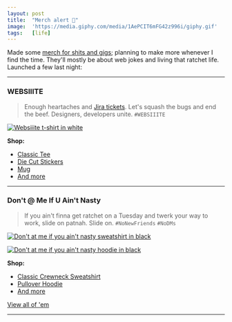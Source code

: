 ```yaml
---
layout: post
title:  "Merch alert 🚨"
image:  'https://media.giphy.com/media/1AePCIT6mFG42z996i/giphy.gif'
tags:   [life]
---
```


Made some [merch for shits and gigs][url-teespring]; planning to make more whenever I find the time. They'll mostly be about web jokes and living that ratchet life. Launched a few last night:

***

### WEBSIIITE

> Enough heartaches and [Jira tickets][url-jira]. Let's squash the bugs and end the beef. Designers, developers unite. `#WEBSIIITE`

[![Websiiite t-shirt in white](https://vangogh.teespring.com/v3/image/6fE4ldqZA0jxBaZCRchi6hGj_wI/480/560.jpg)](https://teespring.com/websiiite-000000?pid=2)

**Shop:**  
- [Classic Tee][url-websiiite-tee]
- [Die Cut Stickers][url-websiiite-stickers]
- [Mug][url-websiiite-mug]
- [And more][url-websiiite]

***

### Don't @ Me If U Ain't Nasty

> If you ain't finna get ratchet on a Tuesday and twerk your way to work, slide on patnah. Slide on. `#NoNewFriends` `#NoDMs`

[![Don't at me if you ain't nasty sweatshirt in black](https://vangogh.teespring.com/v3/image/KxcUNxr9-AyoO8iLQeJE3JyfkcQ/480/560.jpg)](https://teespring.com/dont-at-me-ffffff?pid=345&cid=6354)

[![Don't at me if you ain't nasty hoodie in black](https://vangogh.teespring.com/v3/image/1dy9cIEHWQwTlpFrHU2ODDgfW48/480/560.jpg)](https://teespring.com/dont-at-me-ffffff?pid=227&cid=2664)

**Shop:**  
- [Classic Crewneck Sweatshirt][url-dont-sweatshirt]
- [Pullover Hoodie][url-dont-hoodie]
- [And more][url-dont]

<div class="author__more">
    <a href="https://teespring.com/stores/awwwry" class="say-hello">View all of 'em</a>
</div>

***

[url-jira]: https://www.atlassian.com/software/jira
[url-websiiite-tee]: https://teespring.com/websiiite-000000?pid=2
[url-websiiite-stickers]: https://teespring.com/websiiite-000000?pid=794
[url-websiiite-mug]: https://teespring.com/websiiite-000000?pid=658
[url-websiiite]: https://teespring.com/websiiite-000000
[url-teespring]: https://teespring.com/stores/awwwry
[url-dont-sweatshirt]: https://teespring.com/dont-at-me-ffffff?pid=345&cid=6354
[url-dont-hoodie]: https://teespring.com/dont-at-me-ffffff?pid=227&cid=2664
[url-dont]: https://teespring.com/dont-at-me-ffffff?pid=2&cid=2397
